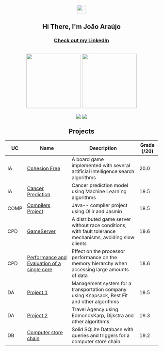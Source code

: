 <div align = "center">
<img href="center" src="https://raw.githubusercontent.com/MartinHeinz/MartinHeinz/master/wave.gif" width="30px">
<h2 align = "center" >Hi There, I'm João Araújo </h2>
<h3><a href="https://www.linkedin.com/in/ptozin/">Check out my LinkedIn</a></h3>
</div>
<br>

<div align="center">
  <img height="180em" src="https://github-readme-stats.vercel.app/api?username=Ptozin&show_icons=true&theme=dracula&include_all_commits=true&count_private=true"/>
  <img height="180em" src="https://github-readme-stats.vercel.app/api/top-langs/?username=Ptozin&layout=compact&langs_count=7&theme=dracula"/>   
</div>

<p align = "center">
<img align="center" src="https://img.shields.io/badge/python-3670A0?style=for-the-badge&logo=python&logoColor=ffdd54&color=4293F2">
<img align="center" src="https://img.shields.io/badge/Editors-Visual Studio Code -informational?style=flat&logo=visual-studio-code&logoColor=white&color=42F29E">
</p>

<h2 align = "center" >Projects</h2>
<p align = "center">

| UC | Name | Description | Grade (/20) |
|--|---|---------------------------------------------------------------------------------------------------------------------------------------------------------------|-------------|
| IA | [Cohesion Free]() | A board game implemented with several artificial intelligence search algorithms  | 20.0  |
| IA | [Cancer Prediction]() |  Cancer prediction model using Machine Learning algorithms | 19.5  |
| COMP | [Compilers Project]()  | Java-- compiler project using Ollir and Jasmin | 19.5 |
| CPD | [GameServer]() | A distributed game server without race conditions, with fault tolerance mechanisms, avoiding slow clients | 19.6 |
| CPD | [Performance and Evaluation of a single core]() | Effect on the processor performance on the memory hierarchy when accessing large amounts of data | 18.6 |
| DA | [Project 1]() | Management system for a transportation company using Knapsack, Best Fit and other algorithms | 19.5 |
| DA | [Project 2]() | Travel Agency using EdmondsKarp, Dijkstra and other algorithms | 19.3 |
| DB | [Computer store chain]() | Solid SQLite Database with queries and triggers for a computer store chain  | 19.2 |

<!--
**Ptozin/Ptozin** is a ✨ _special_ ✨ repository because its `README.md` (this file) appears on your GitHub profile.

Here are some ideas to get you started:

- 🔭 I’m currently working on ...
- 🌱 I’m currently learning ...
- 👯 I’m looking to collaborate on ...
- 🤔 I’m looking for help with ...
- 💬 Ask me about ...
- 📫 How to reach me: ...
- 😄 Pronouns: ...
- ⚡ Fun fact: ...
-->

